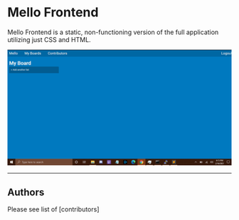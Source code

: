 # Mello Frontend

Mello Frontend is a static, non-functioning version of the full application utilizing just CSS and HTML.

![image](/assets/images/mellofrontend.png)

---

## Authors

Please see list of [contributors]